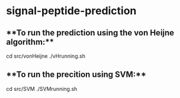 # signal-peptide-prediction

<h2>**To run the prediction using the von Heijne algorithm:**</h2>
cd src/vonHeijne
./vHrunning.sh

<h2>**To run the precition using SVM:**</h2>
cd src/SVM
./SVMrunning.sh
